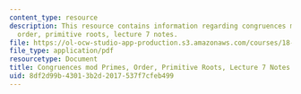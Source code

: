 ```yaml
---
content_type: resource
description: This resource contains information regarding congruences mod primes,
  order, primitive roots, lecture 7 notes.
file: https://ol-ocw-studio-app-production.s3.amazonaws.com/courses/18-781-theory-of-numbers-spring-2012/8df2d99b43013b2d2017537f7cfeb499_MIT18_781S12_lec7.pdf
file_type: application/pdf
resourcetype: Document
title: Congruences mod Primes, Order, Primitive Roots, Lecture 7 Notes
uid: 8df2d99b-4301-3b2d-2017-537f7cfeb499
---
```

